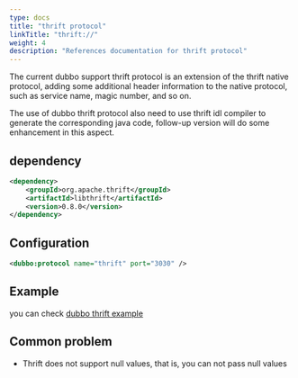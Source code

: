 ```yaml
---
type: docs
title: "thrift protocol"
linkTitle: "thrift://"
weight: 4
description: "References documentation for thrift protocol"
---
```


The current dubbo support thrift protocol is an extension of the thrift native protocol, adding some additional header information to the native protocol, such as service name, magic number, and so on.

The use of dubbo thrift protocol also need to use thrift idl compiler to generate the corresponding java code, follow-up version will do some enhancement in this aspect.

## dependency

```xml
<dependency>
    <groupId>org.apache.thrift</groupId>
    <artifactId>libthrift</artifactId>
    <version>0.8.0</version>
</dependency>
```

## Configuration


```xml
<dubbo:protocol name="thrift" port="3030" />
```

## Example

you can check [dubbo thrift example](https://github.com/apache/dubbo-samples/tree/master/3-extensions/protocol/dubbo-samples-thrift)

## Common problem

* Thrift does not support null values, that is, you can not pass null values


